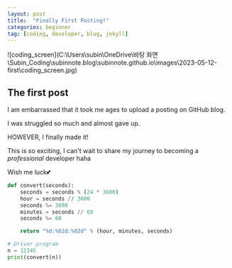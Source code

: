 ```yaml
---
layout: post
title:  "Finally First Posting!"
categories: beginner
tag: [coding, developer, blog, jekyll]
---
```





![coding_screen](C:\Users\subin\OneDrive\바탕 화면\Subin_Coding\subinnote.blog\subinnote.github.io\images\2023-05-12-first\coding_screen.jpg)


<h2>The first post</h2>


I am embarrassed that it took me ages to upload a posting on GitHub blog.

I was struggled so much and almost gave up. 

HOWEVER, I finally made it!

This is so exciting, I can't wait to share my journey to becoming a *professional* developer haha

Wish me luck💕



```python
def convert(seconds):
    seconds = seconds % (24 * 3600)
    hour = seconds // 3600
    seconds %= 3600
    minutes = seconds // 60
    seconds %= 60

    return "%d:%02d:%02d" % (hour, minutes, seconds)

# Driver program
n = 12345
print(convert(n))
```

